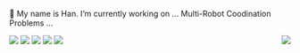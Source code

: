 
💬 My name is Han. I’m currently working on ... Multi-Robot Coodination Problems ...
<a href="#">
<!-- <img align="right" src="https://github-readme-stats.vercel.app/api?username=cmpute&show_icons=true&theme=codeSTACKr&hide_rank=true"> -->
 <img align="right" src="https://github-readme-stats.vercel.app/api/top-langs/?username=MikeZheng777&layout=donut&theme=codeSTACKr">
</a>


![](https://img.shields.io/badge/python-3670A0?style=flat-square&logo=python&logoColor=fff)
![](https://img.shields.io/badge/-C%2B%2B-00599C?style=flat-square&logo=C%2B%2B&logoColor=fff)
![](https://img.shields.io/badge/-Pytorch-ee4c2c?style=flat-square&logo=Pytorch&logoColor=000)
![](https://img.shields.io/badge/-CMake-064F8C?style=flat-square&logo=CMake&logoColor=fff)
![](https://img.shields.io/badge/-VSCode-e34f26?style=flat-square&logo=Visual%20Studio%20Code&logoColor=fff)
